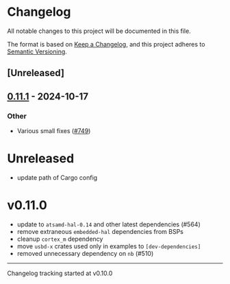 # Changelog

All notable changes to this project will be documented in this file.

The format is based on [Keep a Changelog](https://keepachangelog.com/en/1.0.0/),
and this project adheres to [Semantic Versioning](https://semver.org/spec/v2.0.0.html).

## [Unreleased]

## [0.11.1](https://github.com/atsamd-rs/atsamd/compare/trinket_m0-0.11.0...trinket_m0-0.11.1) - 2024-10-17

### Other

- Various small fixes ([#749](https://github.com/atsamd-rs/atsamd/pull/749))
# Unreleased

- update path of Cargo config

# v0.11.0

- update to `atsamd-hal-0.14` and other latest dependencies (#564)
- remove extraneous `embedded-hal` dependencies from BSPs
- cleanup `cortex_m` dependency
- move `usbd-x` crates used only in examples to `[dev-dependencies]`
- removed unnecessary dependency on `nb` (#510)

---

Changelog tracking started at v0.10.0

